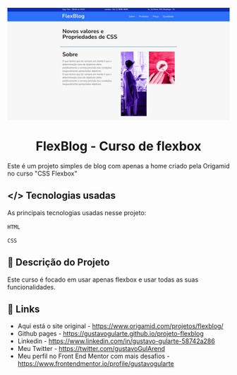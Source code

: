 <p align="center"><img src="./img/desktop-preview.jpg" /></p>
<p align="center"><h1 align="center" >FlexBlog - Curso de flexbox</h1></p>

<p align="justify">
Este é um projeto simples de blog com apenas a home criado pela Origamid no curso "CSS Flexbox"</p>

## </> **Tecnologias usadas**

As principais tecnologias usadas nesse projeto:

`HTML`

`CSS`

## 📖 **Descrição do Projeto**

Este curso é focado em usar apenas flexbox e usar todas as suas funcionalidades.

## 🔗 **Links**

- Aqui está o site original - https://www.origamid.com/projetos/flexblog/
- Github pages - https://gustavogularte.github.io/projeto-flexblog
- Linkedin - https://www.linkedin.com/in/gustavo-gularte-58742a286
- Meu Twitter - https://twitter.com/gustavoGulArend
- Meu perfil no Front End Mentor com mais desafios - https://www.frontendmentor.io/profile/gustavogularte
